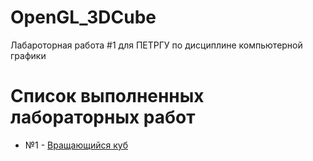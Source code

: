 # OpenGL_3DCube
Лабароторная работа #1 для ПЕТРГУ по дисциплине компьютерной графики

# Список выполненных лабораторных работ
- №1 - [Вращающийся куб](https://github.com/egorAg/OpenGL_3DCube) 
